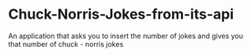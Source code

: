# Chuck-Norris-Jokes-from-its-api
An application that asks you to insert the number of jokes and gives you that number of chuck - norris jokes
